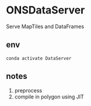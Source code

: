 # ONSDataServer
Serve MapTiles and DataFrames

## env
`conda activate DataServer`




## notes
1. preprocess
2. compile in polygon using JIT
